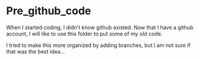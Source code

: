 Pre_github_code
=======================

When I started coding, I didn't know github existed. Now that
I have a github account, I will like to use this folder to put some 
of my old code.

I tried to make this more organized by adding branches, but I am not
sure if that was the best idea...
